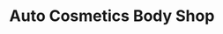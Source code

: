 ---
title: "Auto Cosmetics Body Shop"
url: /altamont/auto-cosmetics-body-shop/
shop: Autowerkstatt
---